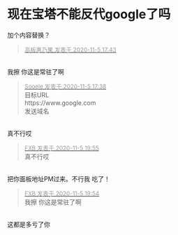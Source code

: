# 现在宝塔不能反代google了吗


加个内容替换？<img id="aimg_TddY0" onclick="zoom(this, this.src, 0, 0, 0)" class="zoom" src="https://cdn.jsdelivr.net/gh/hishis/forum-master/public/images/patch.gif" onmouseover="img_onmouseoverfunc(this)" onload="thumbImg(this)" border="0" alt="" />

<div class="quote"><blockquote><font size="2"><a href="https://www.hostloc.com/forum.php?mod=redirect&amp;goto=findpost&amp;pid=9407729&amp;ptid=762806" target="_blank"><font color="#999999">高板惠乃果 发表于 2020-11-5 17:43</font></a></font></blockquote></div><br />
我擦 你这是常驻了啊

<div class="quote"><blockquote><font size="2"><a href="https://www.hostloc.com/forum.php?mod=redirect&amp;goto=findpost&amp;pid=9407709&amp;ptid=762806" target="_blank"><font color="#999999">Sooele 发表于 2020-11-5 17:38</font></a></font><br />
目标URL<br />
https://www.google.com<br />
发送域名</blockquote></div><br />
真不行哎

<div class="quote"><blockquote><font size="2"><a href="https://www.hostloc.com/forum.php?mod=redirect&amp;goto=findpost&amp;pid=9408354&amp;ptid=762806" target="_blank"><font color="#999999">FXB 发表于 2020-11-5 19:55</font></a></font><br />
真不行哎</blockquote></div><br />
把你面板地址PM过来。不行我 吃了！

<div class="quote"><blockquote><font size="2"><a href="https://www.hostloc.com/forum.php?mod=redirect&amp;goto=findpost&amp;pid=9408351&amp;ptid=762806" target="_blank"><font color="#999999">FXB 发表于 2020-11-5 19:54</font></a></font><br />
我擦 你这是常驻了啊</blockquote></div><br />
这都是多亏了你
